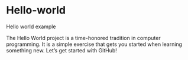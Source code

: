 # Hello-world
Hello world example

The Hello World project is a time-honored tradition in computer programming. It is a simple exercise that gets you started when learning something new. Let’s get started with GitHub!
